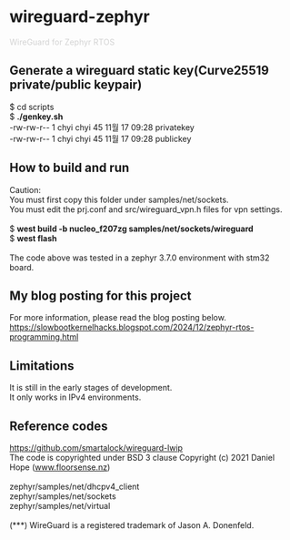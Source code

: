# wireguard-zephyr
<span style="color:#d3d3d3">WireGuard for Zephyr RTOS</span>
## Generate a wireguard static key(Curve25519 private/public keypair)
$ cd scripts <br>
$ __./genkey.sh__ <br>
-rw-rw-r-- 1 chyi chyi 45 11월 17 09:28 privatekey <br>
-rw-rw-r-- 1 chyi chyi 45 11월 17 09:28 publickey <br>
## How to build and run
  Caution: <br>
  You must first copy this folder under samples/net/sockets. <br>
  You must edit the prj.conf and src/wireguard_vpn.h files for vpn settings.<br><br>
$ __west build -b nucleo_f207zg samples/net/sockets/wireguard__ <br>
$ __west flash__ <br><br>
The code above was tested in a zephyr 3.7.0 environment with stm32 board.<br>
## My blog posting for this project
  For more information, please read the blog posting below.<br>
  https://slowbootkernelhacks.blogspot.com/2024/12/zephyr-rtos-programming.html <br>
## Limitations
  It is still in the early stages of development.<br>
  It only works in IPv4 environments.<br>
## Reference codes
  https://github.com/smartalock/wireguard-lwip <br>
  The code is copyrighted under BSD 3 clause Copyright (c) 2021 Daniel Hope (www.floorsense.nz)<br><br>
  zephyr/samples/net/dhcpv4_client <br>
  zephyr/samples/net/sockets <br>
  zephyr/samples/net/virtual <br>
  <br>
  (***) WireGuard is a registered trademark of Jason A. Donenfeld.

